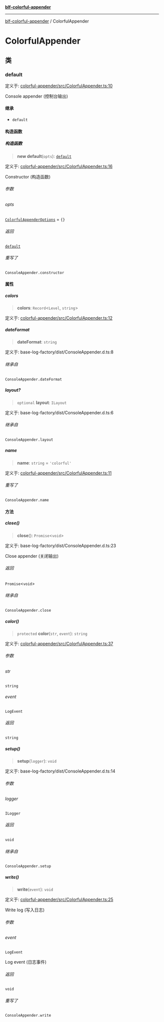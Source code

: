 [**blf-colorful-appender**](index.md)

***

[blf-colorful-appender](index.md) / ColorfulAppender

# ColorfulAppender

## 类

### default

定义于: [colorful-appender/src/ColorfulAppender.ts:10](https://github.com/fengxinming/log-base/blob/8667f4e9ec4dc1a7959cf628998a70ef9d3209f9/packages/colorful-appender/src/ColorfulAppender.ts#L10)

Console appender (控制台输出)

#### 继承

- `default`

#### 构造函数

##### 构造函数

> **new default**(`opts`): [`default`](#default)

定义于: [colorful-appender/src/ColorfulAppender.ts:16](https://github.com/fengxinming/log-base/blob/8667f4e9ec4dc1a7959cf628998a70ef9d3209f9/packages/colorful-appender/src/ColorfulAppender.ts#L16)

Constructor (构造函数)

###### 参数

###### opts

[`ColorfulAppenderOptions`](typings.md#colorfulappenderoptions) = `{}`

###### 返回

[`default`](#default)

###### 重写了

`ConsoleAppender.constructor`

#### 属性

##### colors

> **colors**: `Record`\<`Level`, `string`\>

定义于: [colorful-appender/src/ColorfulAppender.ts:12](https://github.com/fengxinming/log-base/blob/8667f4e9ec4dc1a7959cf628998a70ef9d3209f9/packages/colorful-appender/src/ColorfulAppender.ts#L12)

##### dateFormat

> **dateFormat**: `string`

定义于: base-log-factory/dist/ConsoleAppender.d.ts:8

###### 继承自

`ConsoleAppender.dateFormat`

##### layout?

> `optional` **layout**: `ILayout`

定义于: base-log-factory/dist/ConsoleAppender.d.ts:6

###### 继承自

`ConsoleAppender.layout`

##### name

> **name**: `string` = `'colorful'`

定义于: [colorful-appender/src/ColorfulAppender.ts:11](https://github.com/fengxinming/log-base/blob/8667f4e9ec4dc1a7959cf628998a70ef9d3209f9/packages/colorful-appender/src/ColorfulAppender.ts#L11)

###### 重写了

`ConsoleAppender.name`

#### 方法

##### close()

> **close**(): `Promise`\<`void`\>

定义于: base-log-factory/dist/ConsoleAppender.d.ts:23

Close appender (关闭输出)

###### 返回

`Promise`\<`void`\>

###### 继承自

`ConsoleAppender.close`

##### color()

> `protected` **color**(`str`, `event`): `string`

定义于: [colorful-appender/src/ColorfulAppender.ts:37](https://github.com/fengxinming/log-base/blob/8667f4e9ec4dc1a7959cf628998a70ef9d3209f9/packages/colorful-appender/src/ColorfulAppender.ts#L37)

###### 参数

###### str

`string`

###### event

`LogEvent`

###### 返回

`string`

##### setup()

> **setup**(`logger`): `void`

定义于: base-log-factory/dist/ConsoleAppender.d.ts:14

###### 参数

###### logger

`ILogger`

###### 返回

`void`

###### 继承自

`ConsoleAppender.setup`

##### write()

> **write**(`event`): `void`

定义于: [colorful-appender/src/ColorfulAppender.ts:25](https://github.com/fengxinming/log-base/blob/8667f4e9ec4dc1a7959cf628998a70ef9d3209f9/packages/colorful-appender/src/ColorfulAppender.ts#L25)

Write log (写入日志)

###### 参数

###### event

`LogEvent`

Log event (日志事件)

###### 返回

`void`

###### 重写了

`ConsoleAppender.write`
